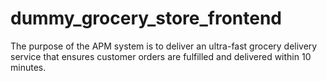 # dummy_grocery_store_frontend
The purpose of the APM system is to deliver an ultra-fast grocery delivery  service that ensures customer orders are fulfilled and delivered within 10  minutes.   

